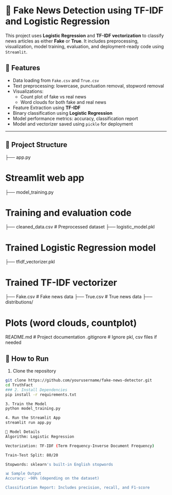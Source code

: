 # 📰 Fake News Detection using TF-IDF and Logistic Regression

This project uses **Logistic Regression** and **TF-IDF vectorization** to classify news articles as either **Fake** or **True**. It includes preprocessing, visualization, model training, evaluation, and deployment-ready code using `Streamlit`.

## 📌 Features

- Data loading from `Fake.csv` and `True.csv`
- Text preprocessing: lowercase, punctuation removal, stopword removal
- Visualizations: 
  - Count plot of fake vs real news
  - Word clouds for both fake and real news
- Feature Extraction using **TF-IDF**
- Binary classification using **Logistic Regression**
- Model performance metrics: accuracy, classification report
- Model and vectorizer saved using `pickle` for deployment

---

## 📁 Project Structure
├── app.py 
# Streamlit web app 
├── model_training.py 
# Training and evaluation code 
├── cleaned_data.csv # Preprocessed dataset 
├── logistic_model.pkl
# Trained Logistic Regression model
├── tfidf_vectorizer.pkl 
# Trained TF-IDF vectorizer 
├── Fake.csv # Fake news data 
├── True.csv # True news data 
├── distributions/ 
# Plots (word clouds, countplot) 
README.md # Project documentation 
.gitignore # Ignore pkl, csv files if needed


## 🚀 How to Run

1. Clone the repository
```bash
git clone https://github.com/yourusername/fake-news-detector.git
cd TruthFact
### 2. Install Dependencies
pip install -r requirements.txt

3. Train the Model
python model_training.py

4. Run the Streamlit App
streamlit run app.py

🧠 Model Details
Algorithm: Logistic Regression

Vectorization: TF-IDF (Term Frequency-Inverse Document Frequency)

Train-Test Split: 80/20

Stopwords: sklearn's built-in English stopwords

📊 Sample Output
Accuracy: ~98% (depending on the dataset)

Classification Report: Includes precision, recall, and F1-score




